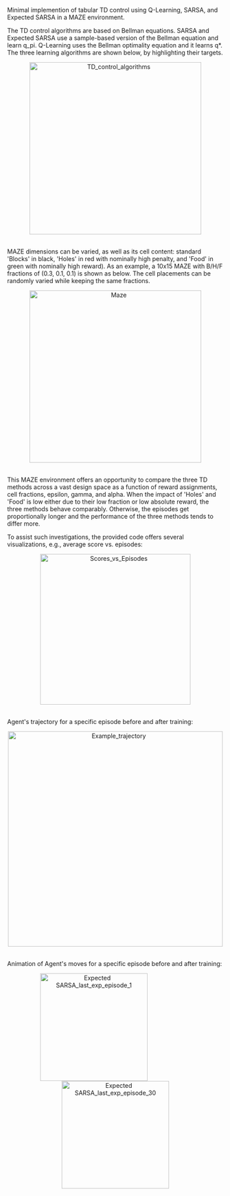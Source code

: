 Minimal implemention of tabular TD control using Q-Learning, SARSA, and Expected SARSA in a MAZE environment. 

The TD control algorithms are based on Bellman equations. SARSA and Expected SARSA use a sample-based version of the Bellman equation and learn q_pi. Q-Learning uses the Bellman optimality equation and it learns q*. The three learning algorithms are shown below, by highlighting their targets.

<p align="center">
<img src="https://github.com/user-attachments/assets/77eb6b3b-21d9-46f8-aaf0-960e7a0982c2" alt="TD_control_algorithms" width="400"/>

<br>MAZE dimensions can be varied, as well as its cell content: standard 'Blocks' in black, 'Holes' in red with nominally high penalty, and 'Food' in green with nominally high reward). As an example, a 10x15 MAZE with B/H/F fractions of (0.3, 0.1, 0.1) is shown as below. The cell placements can be randomly varied while keeping the same fractions.  

<p align="center">
<img src="https://github.com/user-attachments/assets/9d87a18a-2e9a-4e4e-a3de-cf368c643f46" alt="Maze" width="400"/>

<br>This MAZE environment offers an opportunity to compare the three TD methods across a vast design space as a function of reward assignments, cell fractions, epsilon, gamma, and alpha. When the impact of 'Holes' and 'Food' is low either due to their low fraction or low absolute reward, the three methods behave comparably. Otherwise, the episodes get proportionally longer and the performance of the three methods tends to differ more.

To assist such investigations, the provided code offers several visualizations, e.g., average score vs. episodes: 

<p align="center">
<img src="https://github.com/user-attachments/assets/d1638a9e-005e-46ba-9715-f4fce4096be6" alt="Scores_vs_Episodes" width="350"/>

<br> Agent's trajectory for a specific episode before and after training: 

<p align="center">
<img src="https://github.com/user-attachments/assets/74cf3288-c9c0-41ef-8faa-7a24949e851d" alt="Example_trajectory" width="500"/>

<br> Animation of Agent's moves for a specific episode before and after training: 

<p align="center">
  <img src="https://github.com/user-attachments/assets/fe5c4af1-22a0-4401-b93c-9d433c33f279" alt="Expected SARSA_last_exp_episode_1" width="250" style="margin-right: 100">
  <img src="https://github.com/user-attachments/assets/27cd18fa-23d8-420e-a39f-62889091f29c" alt="Expected SARSA_last_exp_episode_30" width="250">
</p>



